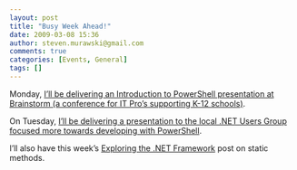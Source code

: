 ```yaml
---
layout: post
title: "Busy Week Ahead!"
date: 2009-03-08 15:36
author: steven.murawski@gmail.com
comments: true
categories: [Events, General]
tags: []
---
```



Monday, <a href="http://www.onalaska.k12.wi.us/brainstorm/index.shtml" target="_blank">I’ll be delivering an Introduction to PowerShell presentation at Brainstorm (a conference for IT Pro’s supporting K-12 schools)</a>.&#160; 



On Tuesday, <a href="http://www.wi-ineta.org/DesktopDefault.aspx?tabid=58" target="_blank">I’ll be delivering a presentation to the local .NET Users Group focused more towards developing with PowerShell</a>.&#160; 



I’ll also have this week’s [Exploring the .NET Framework](http://static.squarespace.com/static/50a13c5be4b039333cb95a3b/50acf4c0e4b0c945709cfb5c/50acf517e4b0c945709cff39/1353512215537/?format=original) post on static methods.

